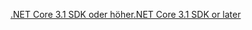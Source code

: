 [<span data-ttu-id="f8d14-101">.NET Core 3.1 SDK oder höher</span><span class="sxs-lookup"><span data-stu-id="f8d14-101">.NET Core 3.1 SDK or later</span></span>](https://dotnet.microsoft.com/download/dotnet-core/3.1)
